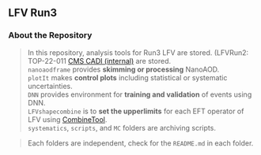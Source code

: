 ## LFV Run3

### About the Repository
> In this repository, analysis tools for Run3 LFV are stored. (LFVRun2: TOP-22-011 [CMS CADI (internal)](https://cms.cern.ch/iCMS/analysisadmin/cadilines?line=TOP-22-011) are stored.\
> `nanoaodframe` provides **skimming or processing** NanoAOD.\
> `plotIt` makes **control plots** including statistical or systematic uncertainties.\
> `DNN` provides environment for **training and validation** of events using DNN.\
> `LFVshapecombine` is to **set the upperlimits** for each EFT operator of LFV using [CombineTool](https://cms-analysis.github.io/HiggsAnalysis-CombinedLimit/).\
> `systematics`, `scripts`, and `MC` folders are archiving scripts.

>
> Each folders are independent, check for the `README.md` in each folder.
